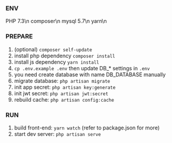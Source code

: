 
### ENV
PHP 7.3\n
composer\n
mysql 5.7\n
yarn\n


### PREPARE

1. (optional) `composer self-update`
2. install php dependency `composer install`
3. install js dependency `yarn install`
4. `cp .env.example .env` then update DB_\* settings in `.env`
5.  you need create database with name DB_DATABASE manually
6.  migrate database: `php artisan migrate`
7.  init app secret: `php artisan key:generate`
8.  init jwt secret:  `php artisan jwt:secret`
9.  rebuild cache: `php artisan config:cache`


### RUN
1. build front-end: `yarn watch` (refer to package.json for more)
2. start dev server: `php artisan serve`





